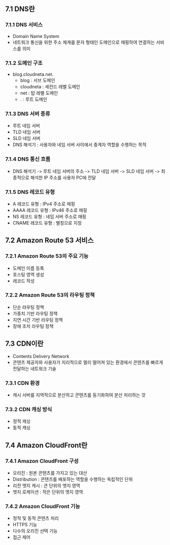 ## 7.1 DNS란
### 7.1.1 DNS 서비스
- Domain Name System
- 네트워크 통신을 위한 주소 체계를 문자 형태인 도메인으로 매핑하여 연결하는 서비스를 의미
### 7.1.2 도메인 구조
- blog.cloudneta.net.
	- blog : 서브 도메인
	- cloudneta : 세컨드 레벨 도메인
	- net : 탑 레벨 도메인
	- . : 루트 도메인
### 7.1.3 DNS 서버 종류
- 루트 네임 서버
- TLD 네임 서버
- SLD 네임 서버
- DNS 해석기 : 사용자와 네임 서버 사이에서 중계자 역할을 수행하는 목적
### 7.1.4 DNS 통신 흐름
- DNS 해석기 -> 루트 네임 서버의 주소 -> TLD 네임 서버 -> SLD 네임 서버 -> 최종적으로 해석한 IP 주소를 사용자 PC에 전달
### 7.1.5 DNS 레코드 유형
- A 레코드 유형 : IPv4 주소로 매핑
- AAAA 레코드 유형 : IPv46 주소로 매핑
- NS 레코드 유형 : 네임 서버 주소로 매핑
- CNAME 레코드 유형 : 별칭으로 지정
## 7.2 Amazon Route 53 서비스
### 7.2.1 Amazon Route 53의 주요 기능
- 도메인 이름 등록
- 호스팅 영역 생성
- 레코드 작성
### 7.2.2 Amazon Route 53의 라우팅 정책
- 단순 라우팅 정책
- 가중치 기반 라우팅 정책
- 지연 시간 기반 라우팅 정책
- 장애 조치 라우팅 정책
## 7.3 CDN이란
- Contents Delivery Network
- 콘텐츠 제공자와 사용자가 지리적으로 멀리 떨어져 있는 환경에서 콘텐츠를 빠르게 전달하는 네트워크 기술
### 7.3.1 CDN 환경
- 캐시 서버를 지역적으로 분산하고 콘텐츠를 동기화하여 분산 처리하는 것
### 7.3.2 CDN 캐싱 방식
- 정적 캐싱
- 동적 캐싱
## 7.4 Amazon CloudFront란
### 7.4.1 Amazon CloudFront 구성
- 오리진 : 원본 콘텐츠를 가지고 있는 대산
- Distribution : 콘텐츠를 배포하는 역할을 수행하는 독립적인 단위
- 리전 엣지 캐시 : 큰 단위의 엣지 영역
- 엣지 로케이션 : 작은 단위의 엣지 영역
### 7.4.2 Amazon CloudFront 기능
- 정적 및 동적 콘텐츠 처리
- HTTPS 기능
- 다수의 오리진 선택 기능
- 접근 제어